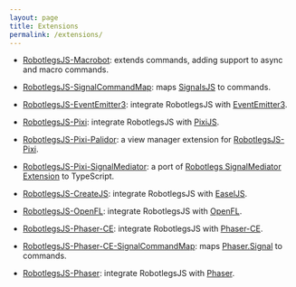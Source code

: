 ```yaml
---
layout: page
title: Extensions
permalink: /extensions/
---
```


- [RobotlegsJS-Macrobot](https://github.com/RobotlegsJS/RobotlegsJS-Framework/tree/master/packages/macrobot): extends commands, adding support to async and macro commands.

- [RobotlegsJS-SignalCommandMap](https://github.com/RobotlegsJS/RobotlegsJS-Framework/tree/master/packages/signalcommandmap): maps [SignalsJS](https://github.com/RobotlegsJS/RobotlegsJS-Framework/tree/master/packages/signals) to commands.

- [RobotlegsJS-EventEmitter3](https://github.com/RobotlegsJS/RobotlegsJS-Framework/tree/master/packages/eventemitter3): integrate RobotlegsJS with [EventEmitter3](https://github.com/primus/eventemitter3).

- [RobotlegsJS-Pixi](https://github.com/RobotlegsJS/RobotlegsJS-Framework/tree/master/packages/pixi): integrate RobotlegsJS with [PixiJS](https://github.com/pixijs/pixi.js).

- [RobotlegsJS-Pixi-Palidor](https://github.com/RobotlegsJS/RobotlegsJS-Framework/tree/master/packages/pixi-palidor): a view manager extension for [RobotlegsJS-Pixi](https://github.com/RobotlegsJS/RobotlegsJS-Framework/tree/master/packages/pixi).

- [RobotlegsJS-Pixi-SignalMediator](https://github.com/RobotlegsJS/RobotlegsJS-Framework/tree/master/packages/pixi-signalmediator): a port of [Robotlegs SignalMediator Extension](https://github.com/MrDodson/robotlegs-extensions-SignalMediator) to TypeScript.

- [RobotlegsJS-CreateJS](https://github.com/RobotlegsJS/RobotlegsJS-Framework/tree/master/packages/createjs): integrate RobotlegsJS with [EaselJS](https://github.com/CreateJS/EaselJS).

- [RobotlegsJS-OpenFL](https://github.com/RobotlegsJS/RobotlegsJS-Framework/tree/master/packages/openfl): integrate RobotlegsJS with [OpenFL](https://github.com/openfl/openfl).

- [RobotlegsJS-Phaser-CE](https://github.com/RobotlegsJS/RobotlegsJS-Framework/tree/master/packages/phaser-ce): integrate RobotlegsJS with [Phaser-CE](https://github.com/photonstorm/phaser-ce).

- [RobotlegsJS-Phaser-CE-SignalCommandMap](https://github.com/RobotlegsJS/RobotlegsJS-Framework/tree/master/packages/phaser-ce-signalcommandmap): maps [Phaser.Signal](https://photonstorm.github.io/phaser-ce/Phaser.Signal.html) to commands.

- [RobotlegsJS-Phaser](https://github.com/RobotlegsJS/RobotlegsJS-Framework/tree/master/packages/phaser): integrate RobotlegsJS with [Phaser](https://github.com/photonstorm/phaser).
